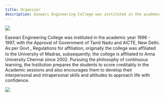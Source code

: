 ```yaml
---
title: Organizer
description: Easwari Engineering College was instituted in the academic year 1996 - 1997, with the Approval of Government of Tamil Nadu and AICTE, New Delhi. As per Govt., Regulations for aﬃliation, originally the college was aﬃliated to the University of Madras, subsequently; the college is aﬃliated to Anna University Chennai since 2002. Pursuing the philosophy of continuous learning, the Institution prepares the students to score creditably in the Academic sessions and also encourages them to develop their interpersonal and intrapersonal skills and attitudes to approach life with confidence.
---
```


<div class = "mx-auto w-full">
<img src = "/EEC_ICON.webp" class = "mx-auto w-48 h-48"/>
</div>
<div class = "flex flex-col md:flex-row gap-2">
<p>
Easwari Engineering College was instituted in the academic year 1996 - 1997, with the Approval of Government of Tamil Nadu and AICTE, New Delhi. As per Govt., Regulations for aﬃliation, originally the college was aﬃliated to the University of Madras, subsequently; the college is aﬃliated to Anna University Chennai since 2002. Pursuing the philosophy of continuous learning, the Institution prepares the students to score creditably in the Academic sessions and also encourages them to develop their interpersonal and intrapersonal skills and attitudes to approach life with confidence.
</p>
<div class = "mx-auto w-full">
<img src = "/eas2.webp" class = "mx-auto object-cover w-full"/>
</div>
</div>
